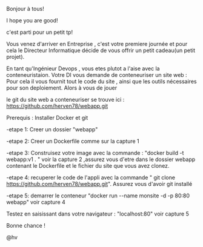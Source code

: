  Bonjour à tous!

I hope you are good!

c'est parti pour un petit tp!

Vous venez d'arriver en Entreprise , c'est votre premiere journée et pour cela le Directeur Informatique 
décide de vous offrir un petit cadeau(un petit projet).

En tant qu'Ingénieur Devops , vous etes plutot a l'aise avec la conteneuristaion.
Votre DI vous demande de conteneuriser un site web : Pour cela il vous fournit tout le code du site , ainsi que les outils nécessaires pour son deploiement. 
Alors à vous de jouer

le git du site web a conteneuriser se trouve ici  : https://github.com/herven78/webapp.git

Prerequis : Installer Docker et git

-etape 1: Creer un dossier "webapp"

-etape 2: Creer un Dockerfile comme sur la capture 1

-etape 3: Construisez votre image avec la commande : "docker build -t webapp:v1 . " voir la capture 2 ,assurez vous d'etre dans le dossier 
webapp contenant le Dockerfile et le fichier du site que vous avez clonez.

-etape 4: recuperer le code de l'appli avec la commande " git clone https://github.com/herven78/webapp.git". Assurez vous d'avoir git installé

-etape 5: demarrer le conteneur "docker run --name monsite -d -p 80:80 webapp" voir capture 4

Testez en saisissant dans votre navigateur :  "localhost:80" voir capture 5

Bonne chance !
 

@hv
